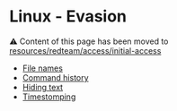 # Linux - Evasion

:warning: Content of this page has been moved to [resources/redteam/access/initial-access](https://resources.khulnasoft.com/resources/redteam/evasion/linux-evasion/)

- [File names](https://resources.khulnasoft.com/resources/redteam/evasion/linux-evasion/#file-names)
- [Command history](https://resources.khulnasoft.com/resources/redteam/evasion/linux-evasion/#command-history)
- [Hiding text](https://resources.khulnasoft.com/resources/redteam/evasion/linux-evasion/#hiding-text)
- [Timestomping](https://resources.khulnasoft.com/resources/redteam/evasion/linux-evasion/#timestomping)